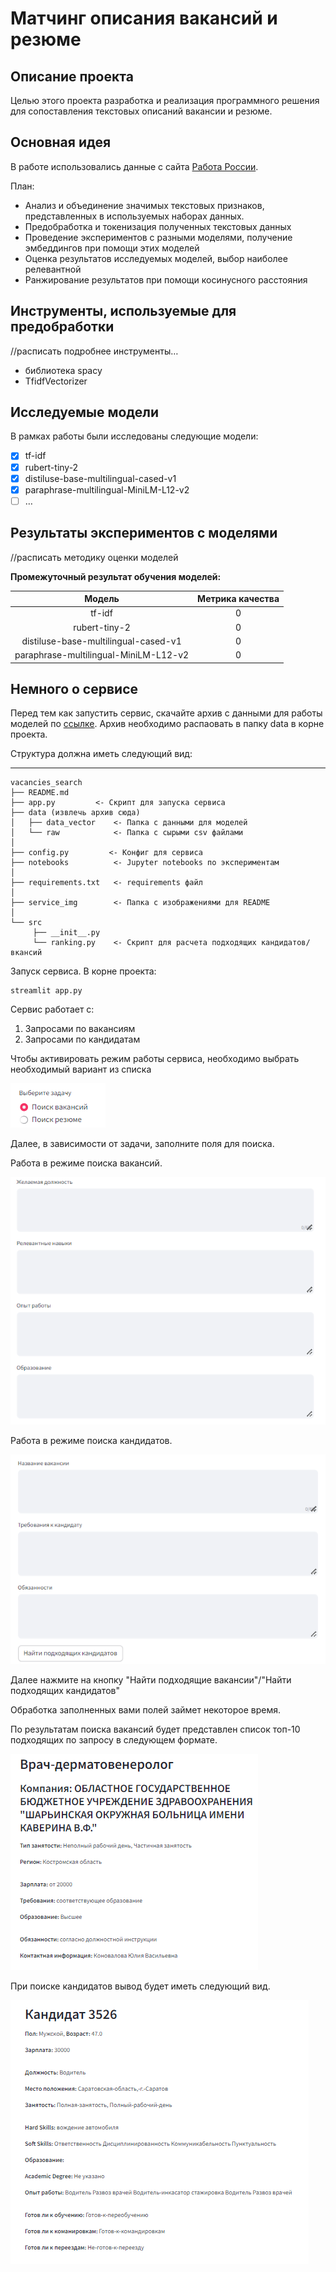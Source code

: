 # Матчинг описания вакансий и резюме
## Описание проекта 
Целью этого проекта разработка и реализация программного решения для сопоставления текстовых описаний вакансии и резюме. 
## Основная идея
В работе использовались данные с сайта [Работа России](https://trudvsem.ru/opendata/datasets). 

План:
- Анализ и объединение значимых текстовых признаков, представленных в используемых наборах данных. 
- Предобработка и токенизация полученных текстовых данных
- Проведение экспериментов с разными моделями, получение эмбеддингов при помощи этих моделей
- Оценка результатов исследуемых моделей, выбор наиболее релевантной
- Ранжирование результатов при помощи косинусного расстояния
## Инструменты, используемые для предобработки 
//расписать подробнее инструменты…

- библиотека spacy
- TfidfVectorizer
## Исследуемые модели
В рамках работы были исследованы следующие модели:

- [x] tf-idf
- [x] rubert-tiny-2
- [x] distiluse-base-multilingual-cased-v1
- [x] paraphrase-multilingual-MiniLM-L12-v2
- [ ] …
## Результаты экспериментов с моделями
//расписать методику оценки моделей

**Промежуточный результат обучения моделей:**

|   Модель        |   Метрика качества|                                   
|:-:|:-:|
|        tf-idf     | 0 |
|    rubert-tiny-2  | 0 |
|    distiluse-base-multilingual-cased-v1        | 0 |
|    paraphrase-multilingual-MiniLM-L12-v2| 0 |


## Немного о сервисе
Перед тем как запустить сервис, скачайте архив с данными для работы моделей по [ссылке](https://drive.google.com/file/d/1Xs-4Nw5E16wCLa6AYUwPwSKuhdjVewqX/view?usp=drivesdk).
Архив необходимо распаовать в папку data в корне проекта.

Структура должна иметь следующий вид:

-----------
    vacancies_search
    ├── README.md    
    ├── app.py         <- Скрипт для запуска сервиса
    ├── data (извлечь архив сюда)
    │   ├── data_vector    <- Папка с данными для моделей
    │   └── raw            <- Папка с сырыми csv файлами
    │
    ├── config.py         <- Конфиг для сервиса
    ├── notebooks          <- Jupyter notebooks по экспериментам
    │
    ├── requirements.txt   <- requirements файл 
    │
    ├── service_img        <- Папка с изображениями для README
    │
    └── src                
         ├── __init__.py    
         └── ranking.py    <- Скрипт для расчета подходящих кандидатов/вкансий

Запуск сервиса. В корне проекта:

````
streamlit app.py
````
Сервис работает с:
1. Запросами по вакансиям
2. Запросами по кандидатам

Чтобы активировать режим работы сервиса, необходимо выбрать необходимый вариант из списка

![img.png](service_img/img.png)

Далее, в зависимости от задачи, заполните поля для поиска.

Работа в режиме поиска вакансий.

![img.png](service_img/img1.png)


Работа в режиме поиска кандидатов.

![img.png](service_img/img2.png)

Далее нажмите на кнопку "Найти подходящие вакансии"/"Найти подходящих кандидатов"

Обработка заполненных вами полей займет некоторое время.

По результатам поиска вакансий будет представлен список топ-10 подходящих по запросу в следующем формате.

![img.png](service_img/img3.png)

При поиске кандидатов вывод будет иметь следующий вид.

![img.png](service_img/img4.png)